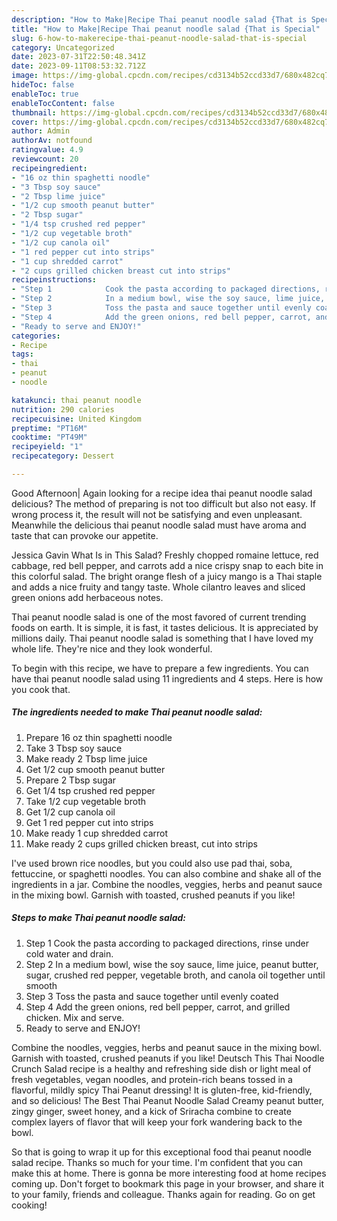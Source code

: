 ```yaml
---
description: "How to Make|Recipe Thai peanut noodle salad {That is Special"
title: "How to Make|Recipe Thai peanut noodle salad {That is Special"
slug: 6-how-to-makerecipe-thai-peanut-noodle-salad-that-is-special
category: Uncategorized
date: 2023-07-31T22:50:48.341Z
date: 2023-09-11T08:53:32.712Z
image: https://img-global.cpcdn.com/recipes/cd3134b52ccd33d7/680x482cq70/thai-peanut-noodle-salad-recipe-main-photo.jpg
hideToc: false
enableToc: true
enableTocContent: false
thumbnail: https://img-global.cpcdn.com/recipes/cd3134b52ccd33d7/680x482cq70/thai-peanut-noodle-salad-recipe-main-photo.jpg
cover: https://img-global.cpcdn.com/recipes/cd3134b52ccd33d7/680x482cq70/thai-peanut-noodle-salad-recipe-main-photo.jpg
author: Admin
authorAv: notfound
ratingvalue: 4.9
reviewcount: 20
recipeingredient:
- "16 oz thin spaghetti noodle"
- "3 Tbsp soy sauce"
- "2 Tbsp lime juice"
- "1/2 cup smooth peanut butter"
- "2 Tbsp sugar"
- "1/4 tsp crushed red pepper"
- "1/2 cup vegetable broth"
- "1/2 cup canola oil"
- "1 red pepper cut into strips"
- "1 cup shredded carrot"
- "2 cups grilled chicken breast cut into strips"
recipeinstructions:
- "Step 1            Cook the pasta according to packaged directions, rinse under cold water and drain."
- "Step 2            In a medium bowl, wise the soy sauce, lime juice, peanut butter, sugar, crushed red pepper, vegetable broth, and canola oil together until smooth"
- "Step 3            Toss the pasta and sauce together until evenly coated"
- "Step 4            Add the green onions, red bell pepper, carrot, and grilled chicken. Mix and serve."
- "Ready to serve and ENJOY!"
categories:
- Recipe
tags:
- thai
- peanut
- noodle

katakunci: thai peanut noodle 
nutrition: 290 calories
recipecuisine: United Kingdom
preptime: "PT16M"
cooktime: "PT49M"
recipeyield: "1"
recipecategory: Dessert

---
```



Good Afternoon| Again looking for a recipe idea thai peanut noodle salad delicious? The method of preparing is not too difficult but also not easy. If wrong process it, the result will not be satisfying and even unpleasant. Meanwhile the delicious thai peanut noodle salad must have aroma and taste that can provoke our appetite.





Jessica Gavin What Is in This Salad? Freshly chopped romaine lettuce, red cabbage, red bell pepper, and carrots add a nice crispy snap to each bite in this colorful salad. The bright orange flesh of a juicy mango is a Thai staple and adds a nice fruity and tangy taste. Whole cilantro leaves and sliced green onions add herbaceous notes.

Thai peanut noodle salad is one of the most favored of current trending foods on earth. It is simple, it is fast, it tastes delicious. It is appreciated by millions daily. Thai peanut noodle salad is something that I have loved my whole life. They're nice and they look wonderful.


To begin with this recipe, we have to prepare a few ingredients. You can have thai peanut noodle salad using 11 ingredients and 4 steps. Here is how you cook that.

<!--inarticleads1-->

##### The ingredients needed to make Thai peanut noodle salad:

1. Prepare 16 oz thin spaghetti noodle
1. Take 3 Tbsp soy sauce
1. Make ready 2 Tbsp lime juice
1. Get 1/2 cup smooth peanut butter
1. Prepare 2 Tbsp sugar
1. Get 1/4 tsp crushed red pepper
1. Take 1/2 cup vegetable broth
1. Get 1/2 cup canola oil
1. Get 1 red pepper cut into strips
1. Make ready 1 cup shredded carrot
1. Make ready 2 cups grilled chicken breast, cut into strips


I&#39;ve used brown rice noodles, but you could also use pad thai, soba, fettuccine, or spaghetti noodles. You can also combine and shake all of the ingredients in a jar. Combine the noodles, veggies, herbs and peanut sauce in the mixing bowl. Garnish with toasted, crushed peanuts if you like! 

<!--inarticleads2-->

##### Steps to make Thai peanut noodle salad:

1. Step 1            Cook the pasta according to packaged directions, rinse under cold water and drain.
1. Step 2            In a medium bowl, wise the soy sauce, lime juice, peanut butter, sugar, crushed red pepper, vegetable broth, and canola oil together until smooth
1. Step 3            Toss the pasta and sauce together until evenly coated
1. Step 4            Add the green onions, red bell pepper, carrot, and grilled chicken. Mix and serve.
1. Ready to serve and ENJOY!

Combine the noodles, veggies, herbs and peanut sauce in the mixing bowl. Garnish with toasted, crushed peanuts if you like! Deutsch This Thai Noodle Crunch Salad recipe is a healthy and refreshing side dish or light meal of fresh vegetables, vegan noodles, and protein-rich beans tossed in a flavorful, mildly spicy Thai Peanut dressing! It is gluten-free, kid-friendly, and so delicious! The Best Thai Peanut Noodle Salad Creamy peanut butter, zingy ginger, sweet honey, and a kick of Sriracha combine to create complex layers of flavor that will keep your fork wandering back to the bowl. 

So that is going to wrap it up for this exceptional food thai peanut noodle salad recipe. Thanks so much for your time. I'm confident that you can make this at home. There is gonna be more interesting food at home recipes coming up. Don't forget to bookmark this page in your browser, and share it to your family, friends and colleague. Thanks again for reading. Go on get cooking!
